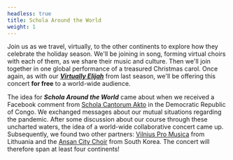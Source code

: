 ```yaml
---
headless: true
title: Schola Around the World
weight: 1
---
```


Join us as we travel, virtually, to the other continents to explore how they celebrate the holiday season.
We'll be joining in song, forming virtual choirs with each of them, as we share their music and culture.
Then we'll join together in one global performance of a treasured Christmas carol. Once again, as with
our [***Virtually Elijah***](https://www.youtube.com/watch?v=mbdE2IhkWwY) from last season, 
we'll be offering this concert **for free** to a world-wide audience.

The idea for ***Schola Around the World*** came about when we received a Facebook comment from 
[Schola Cantorum Akto](https://www.youtube.com/watch?v=iXJctZfr9jM) in the Democratic Republic of Congo.
We exchanged messages about our mutual situations regarding the pandemic. After some
discussion about our course through these uncharted waters, the idea of a world-wide
collaborative concert came up. Subsequently, we found two other partners: 
[Vilnius Pro Musica](https://youtu.be/asMm3uTs5WM) from Lithuania and the
[Ansan City Choir](https://www.wscm11.cat/ansan-city-choir-eng) from South Korea. The concert
will therefore span at least four continents!
